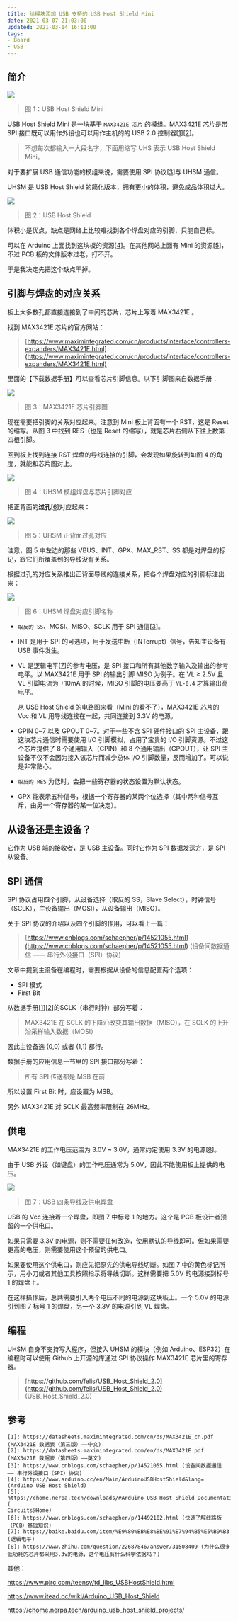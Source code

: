 ```yaml
---
title: 给模块添加 USB 支持的 USB Host Shield Mini
date: 2021-03-07 21:03:00
updated: 2021-03-14 16:11:00
tags:
- Board
- USB
---
```


## 简介

![](https://img2020.cnblogs.com/blog/809218/202103/809218-20210314062438236-1684400332.png)
> 图 1：USB Host Shield Mini

USB Host Shield Mini 是一块基于 `MAX3421E 芯片` 的模组。MAX3421E 芯片是带 SPI 接口既可以用作外设也可以用作主机的的 USB 2.0 控制器[[1][1]][[2][2]]。

<!-- more -->

> 不想每次都输入一大段名字，下面用缩写 UHS 表示 USB Host Shield Mini。

对于要扩展 USB 通信功能的模组来说，需要使用 SPI 协议[[3][3]]与 UHSM 通信。

UHSM 是 USB Host Shield 的简化版本，拥有更小的体积，避免成品体积过大。

![](https://img2020.cnblogs.com/blog/809218/202103/809218-20210314062507618-2017542697.png)
> 图 2：USB Host Shield

体积小是优点，缺点是网络上比较难找到各个焊盘对应的引脚，只能自己标。

可以在 Arduino 上面找到这块板的资源[[4][4]]。在其他网站上面有 Mini 的资源[[5][5]]，不过 PCB 板的文件版本过老，打不开。

于是我决定先把这个缺点干掉。

## 引脚与焊盘的对应关系

板上大多数孔都直接连接到了中间的芯片，芯片上写着 MAX3421E 。

找到 MAX3421E 芯片的官方网站：

> [https://www.maximintegrated.com/cn/products/interface/controllers-expanders/MAX3421E.html](https://www.maximintegrated.com/cn/products/interface/controllers-expanders/MAX3421E.html)

里面的【下载数据手册】可以查看芯片引脚信息。以下引脚图来自数据手册：

![](https://img2020.cnblogs.com/blog/809218/202103/809218-20210314062546159-1044868231.png)
> 图 3：MAX3421E 芯片引脚图

现在需要把引脚的关系对应起来。注意到 Mini 板上背面有一个 RST，这是 Reset 的缩写。从图 3 中找到 RES（也是 Reset 的缩写），就是芯片右侧从下往上数第四根引脚。

回到板上找到连接 RST 焊盘的导线连接的引脚，会发现如果旋转到如图 4 的角度，就能和芯片图对上。

![](https://img2020.cnblogs.com/blog/809218/202103/809218-20210314063118514-712883056.png)
> 图 4：UHSM 模组焊盘与芯片引脚对应

把正背面的**过孔**[[6][6]]对应起来：

![](https://img2020.cnblogs.com/blog/809218/202103/809218-20210314063217228-315204136.png)
> 图 5：UHSM 正背面过孔对应

注意，图 5 中左边的那些 VBUS、INT、GPX、MAX_RST、SS 都是对焊盘的标记，跟它们所覆盖到的导线没有关系。

根据过孔的对应关系推出正背面导线的连接关系，把各个焊盘对应的引脚标注出来：

![](https://img2020.cnblogs.com/blog/809218/202103/809218-20210314063306362-1024972109.png)
> 图 6：UHSM 焊盘对应引脚名称

- `取反的 SS`、MOSI、MISO、SCLK 用于 SPI 通信[[3][3]]。
- INT 是用于 SPI 的可选项，用于发送中断（INTerrupt）信号，告知主设备有 USB 事件发生。

- VL 是逻辑电平[[7][7]]的参考电压，是 SPI 接口和所有其他数字输入及输出的参考电平。以 MAX3421E 用于 SPI 的输出引脚 MISO 为例子。在 VL ≥ 2.5V 且 VL 引脚电流为 +10mA 的时候，MISO 引脚的电压要高于 `VL-0.4` 才算输出高电平。

  从 USB Host Shield 的电路图来看（Mini 的看不了），MAX3421E 芯片的 Vcc 和 VL 用导线连接在一起，共同连接到 3.3V 的电源。

- GPIN 0~7 以及 GPOUT 0~7。对于一些不含 SPI 硬件接口的 SPI 主设备，跟这块芯片通信时需要使用 I/O 引脚模拟，占用了宝贵的 I/O 引脚资源。不过这个芯片提供了 8 个通用输入（GPIN）和 8 个通用输出（GPOUT），让 SPI 主设备不仅不会因为接入该芯片而减少总体 I/O 引脚数量，反而增加了。可以说是非常贴心。

- `取反的 RES` 为低时，会把一些寄存器的状态设置为默认状态。

- GPX 能表示五种信号，根据一个寄存器的某两个位选择（其中两种信号互斥，由另一个寄存器的某一位决定）。

## 从设备还是主设备？

它作为 USB 端的接收者，是 USB 主设备。同时它作为 SPI 数据发送方，是 SPI 从设备。

## SPI 通信

SPI 协议占用四个引脚，从设备选择（取反的 SS，Slave Select），时钟信号（SCLK），主设备输出（MOSI），从设备输出（MISO）。

关于 SPI 协议的介绍以及四个引脚的作用，可以看上一篇：

> [https://www.cnblogs.com/schaepher/p/14521055.html](https://www.cnblogs.com/schaepher/p/14521055.html) (设备间数据通信 —— 串行外设接口（SPI）协议)

文章中提到主设备在编程时，需要根据从设备的信息配置两个选项：

- SPI 模式
- First Bit

从数据手册[[1][1]][[2][2]]的SCLK（串行时钟）部分写着：
> MAX3421E 在 SCLK 的下降沿改变其输出数据（MISO），在 SCLK 的上升沿采样输入数据（MOSI）
 
因此主设备选 (0,0) 或者 (1,1) 都行。

数据手册的应用信息一节里的 SPI 接口部分写着：
> 所有 SPI 传送都是 MSB 在前

所以设置 First Bit 时，应设置为 MSB。

另外 MAX3421E 对 SCLK 最高频率限制在 26MHz。

## 供电

MAX3421E 的工作电压范围为 3.0V ~ 3.6V，通常约定使用 3.3V 的电源[[8][8]]。

由于 USB 外设（如键盘）的工作电压通常为 5.0V，因此不能使用板上提供的电压。

![](https://img2020.cnblogs.com/blog/809218/202103/809218-20210314064604707-657447566.png)
> 图 7：USB 四条导线及供电焊盘

USB 的 Vcc 连接着一个焊盘，即图 7 中标号 1 的地方。这个是 PCB 板设计者预留的一个供电口。

如果只需要 3.3V 的电源，则不需要任何改造，使用默认的导线即可。但如果需要更高的电压，则需要使用这个预留的供电口。

如果要使用这个供电口，则应先把原先的供电导线切断。如图 7 中的黄色标记所示，用小刀或者其他工具按照指示将导线切断。这样需要把 5.0V 的电源接到标号 1 的焊盘上。

在这样操作后，总共需要引入两个电压不同的电源到这块板上。一个 5.0V 的电源引到图 7 标号 1 的焊盘，另一个 3.3V 的电源引到 VL 焊盘。

## 编程

UHSM 自身不支持写入程序，但接入 UHSM 的模块（例如 Arduino、ESP32）在编程时可以使用 Github 上开源的库通过 SPI 协议操作 MAX3421E 芯片里的寄存器。

> [https://github.com/felis/USB_Host_Shield_2.0](https://github.com/felis/USB_Host_Shield_2.0) (USB_Host_Shield_2.0)

## 参考

```
[1]: https://datasheets.maximintegrated.com/cn/ds/MAX3421E_cn.pdf (MAX3421E 数据表（第三版）——中文)
[2]: https://datasheets.maximintegrated.com/en/ds/MAX3421E.pdf (MAX3421E 数据表（第四版）——英文)
[3]: https://www.cnblogs.com/schaepher/p/14521055.html (设备间数据通信 —— 串行外设接口（SPI）协议)
[4]: https://www.arduino.cc/en/Main/ArduinoUSBHostShield&lang= (Arduino USB Host Shield)
[5]: https://chome.nerpa.tech/downloads/#Arduino_USB_Host_Shield_Documentation (
Circuits@Home)
[6]: https://www.cnblogs.com/schaepher/p/14492102.html (快速了解线路板（PCB）基础知识)
[7]: https://baike.baidu.com/item/%E9%80%BB%E8%BE%91%E7%94%B5%E5%B9%B3 (逻辑电平)
[8]: https://www.zhihu.com/question/22687846/answer/31508409 (为什么很多低功耗的芯片都采用3.3v的电源，这个电压有什么科学依据吗？)
```

其他：

https://www.pjrc.com/teensy/td_libs_USBHostShield.html  

https://www.itead.cc/wiki/Arduino_USB_Host_Shield

https://chome.nerpa.tech/arduino_usb_host_shield_projects/

[1]: https://datasheets.maximintegrated.com/cn/ds/MAX3421E_cn.pdf (MAX3421E 数据表（第三版）——中文)
[2]: https://datasheets.maximintegrated.com/en/ds/MAX3421E.pdf (MAX3421E 数据表（第四版）——英文)
[3]: https://www.cnblogs.com/schaepher/p/14521055.html (设备间数据通信 —— 串行外设接口（SPI）协议)
[4]: https://www.arduino.cc/en/Main/ArduinoUSBHostShield&lang= (Arduino USB Host Shield)
[5]: https://chome.nerpa.tech/downloads/#Arduino_USB_Host_Shield_Documentation (
Circuits@Home)
[6]: https://www.cnblogs.com/schaepher/p/14492102.html (快速了解线路板（PCB）基础知识)
[7]: https://baike.baidu.com/item/%E9%80%BB%E8%BE%91%E7%94%B5%E5%B9%B3 (逻辑电平)
[8]: https://www.zhihu.com/question/22687846/answer/31508409 (为什么很多低功耗的芯片都采用3.3v的电源，这个电压有什么科学依据吗？)